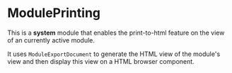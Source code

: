 # ModulePrinting
This is a **system** module that enables the print-to-html feature on the view of an currently active module.

It uses `ModuleExportDocument` to generate the HTML view of the module's view and then display this view on a HTML browser component.